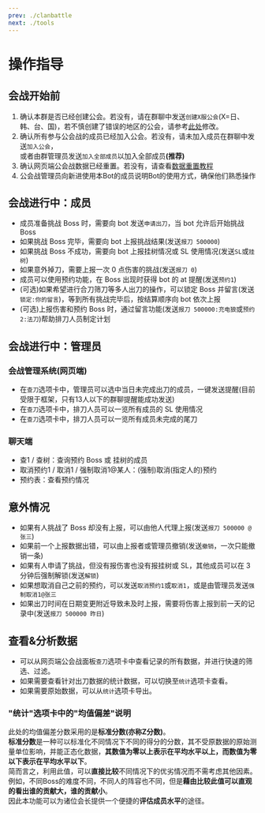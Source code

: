 ```yaml
---
prev: ./clanbattle
next: ./tools
---
```

# 操作指导
<a-alert type="info" message="提示" show-icon>
<template slot="description">
使用 Bot 管理公会战，需要所有成员遵守使用规则  <br/>
Bot 只是辅助作用，与成员多沟通才能提高分数
</template>
</a-alert>
<p></p>
<a-alert type="info" message="提示" show-icon>
<template slot="description">
更多使用上的问题请前往<b><a href="/guide/qa.html">常见问题解答</a></b>查看
</template>
</a-alert>

## 会战开始前

1. 确认本群是否已经创建公会。若没有，请在群聊中发送`创建X服公会`(X=日、韩、台、国)，若不慎创建了错误的地区的公会，请参考[此处](/guide/qa.html#_3-%E5%A6%82%E4%BD%95%E9%87%8D%E7%BD%AE%E4%BC%9A%E6%88%98%E6%95%B0%E6%8D%AE-%E8%B0%83%E6%95%B4%E5%85%AC%E4%BC%9A%E5%B1%9E%E6%80%A7%E3%80%81%E8%B0%83%E6%95%B4%E8%A1%80%E9%87%8F%E5%92%8C%E5%88%A0%E9%99%A4%E6%88%90%E5%91%98)修改。
1. 确认所有参与公会战的成员已经加入公会。若没有，请未加入成员在群聊中发送`加入公会`，  
或者由群管理员发送`加入全部成员`以加入全部成员<b>(推荐)</b>
2. 确认网页端公会战数据已经重置。若没有，请查看[数据重置教程](/guide/qa.html#_3-%E5%A6%82%E4%BD%95%E9%87%8D%E7%BD%AE%E4%BC%9A%E6%88%98%E6%95%B0%E6%8D%AE-%E8%B0%83%E6%95%B4%E5%85%AC%E4%BC%9A%E5%B1%9E%E6%80%A7%E3%80%81%E8%B0%83%E6%95%B4%E8%A1%80%E9%87%8F%E5%92%8C%E5%88%A0%E9%99%A4%E6%88%90%E5%91%98)
3. 公会战管理员向新进使用本Bot的成员说明Bot的使用方式，确保他们熟悉操作

## 会战进行中：成员

- 成员准备挑战 Boss 时，需要向 bot 发送`申请出刀`，当 bot 允许后开始挑战 Boss
- 如果挑战 Boss 完毕，需要向 bot 上报挑战结果(发送`报刀 500000`)
- 如果挑战 Boss 不成功，需要向 bot 上报挂树情况或 SL 使用情况(发送`SL`或`挂树`)
- 如果意外掉刀，需要上报一次 0 点伤害的挑战(发送`报刀 0`)
- 成员可以使用预约功能，在 Boss 出现时获得 bot 的 at 提醒(发送`预约1`)
- (可选)如果希望进行合刀筛刀等多人出刀的操作，可以锁定 Boss 并留言(发送`锁定:你的留言`)，等到所有挑战完毕后，按结算顺序向 bot 依次上报
- (可选)上报伤害和预约 Boss 时，通过留言功能(发送`报刀 500000:充电狼`或`预约2:法刀`)帮助排刀人员制定计划

## 会战进行中：管理员

### 会战管理系统(网页端)
- 在`查刀`选项卡中，管理员可以选中当日未完成出刀的成员，一键发送提醒(目前受限于框架，只有13人以下的群聊提醒能成功发送)
- 在`查刀`选项卡中，排刀人员可以一览所有成员的 SL 使用情况
- 在`查刀`选项卡中，排刀人员可以一览所有成员未完成的尾刀
### 聊天端
- 查1 / 查树：查询预约 Boss 或 挂树的成员
- 取消预约1 / 取消1 / 强制取消1@某人：(强制)取消(指定人的)预约
- 预约表：查看预约情况

## 意外情况

- 如果有人挑战了 Boss 却没有上报，可以由他人代理上报(发送`报刀 500000 @张三`)
- 如果前一个上报数据出错，可以由上报者或管理员撤销(发送`撤销`，一次只能撤销一条)
- 如果有人申请了挑战，但没有报伤害也没有报挂树或 SL，其他成员可以在 3 分钟后强制解锁(发送`解锁`)
- 如果想取消自己之前的预约，可以发送`取消预约1`或`取消1`，或是由管理员发送`强制取消1@张三`
- 如果出刀时间在日期变更附近导致未及时上报，需要将伤害上报到前一天的记录中(发送`报刀 500000 昨日`)

## 查看&分析数据

- 可以从网页端公会战面板`查刀`选项卡中查看记录的所有数据，并进行快速的筛选、过滤。
- 如果需要查看针对出刀数据的统计数据，可以切换至`统计`选项卡查看。  
- 如果需要原始数据，可以从`统计`选项卡导出。  

### "统计"选项卡中的"均值偏差"说明
此处的均值偏差分数采用的是<b>标准分数(亦称Z分数)</b>。  
<b>标准分数</b>是一种可以标准化不同情况下不同的得分的分数，其不受原数据的原始测量单位影响，并能正态化数据，<b>其数值为零以上表示在平均水平以上，而数值为零以下表示在平均水平以下</b>。   
简而言之，利用此值，可以<b>直接比较</b>不同情况下的优劣情况而不需考虑其他因素。  
例如，不同Boss的难度不同，不同人的阵容也不同，但是<b>藉由比较此值可以直观的看出谁的贡献大，谁的贡献小</b>。  
因此本功能可以为诸位会长提供一个便捷的<b>评估成员水平</b>的途径。